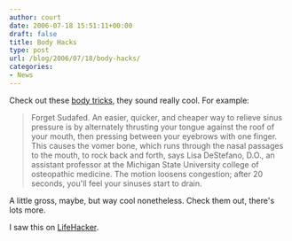 ```yaml
---
author: court
date: 2006-07-18 15:51:11+00:00
draft: false
title: Body Hacks
type: post
url: /blog/2006/07/18/body-hacks/
categories:
- News
---
```


Check out these [body tricks](http://health.msn.com/menshealth/articlepage.aspx?cp-documentid=100119940&GT1=7538), they sound really cool.  For example:



<blockquote>Forget Sudafed. An easier, quicker, and cheaper way to relieve sinus pressure is by alternately thrusting your tongue against the roof of your mouth, then pressing between your eyebrows with one finger. This causes the vomer bone, which runs through the nasal passages to the mouth, to rock back and forth, says Lisa DeStefano, D.O., an assistant professor at the Michigan State University college of osteopathic medicine. The motion loosens congestion; after 20 seconds, you'll feel your sinuses start to drain.</blockquote>



A little gross, maybe, but way cool nonetheless.  Check them out, there's lots more.

I saw this on [LifeHacker](http://lifehacker.com).
